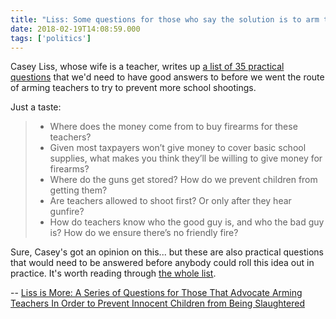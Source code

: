 ```yaml
---
title: "Liss: Some questions for those who say the solution is to arm teachers"
date: 2018-02-19T14:08:59.000
tags: ['politics']
---
```


Casey Liss, whose wife is a teacher, writes up [a list of 35 practical questions](https://www.caseyliss.com/2018/2/17/no-putting-more-guns-in-schools-is-not-a-good-idea-you-friggin-morons) that we'd need to have good answers to before we went the route of arming teachers to try to prevent more school shootings.

Just a taste:

> - Where does the money come from to buy firearms for these teachers?
> - Given most taxpayers won’t give money to cover basic school supplies, what makes you think they’ll be willing to give money for firearms?
> - Where do the guns get stored? How do we prevent children from getting them?
> - Are teachers allowed to shoot first? Or only after they hear gunfire?
> - How do teachers know who the good guy is, and who the bad guy is? How do we ensure there’s no friendly fire?

Sure, Casey's got an opinion on this... but these are also practical questions that would need to be answered before anybody could roll this idea out in practice. It's worth reading through [the whole list](https://www.caseyliss.com/2018/2/17/no-putting-more-guns-in-schools-is-not-a-good-idea-you-friggin-morons).

\-- [Liss is More: A Series of Questions for Those That Advocate Arming Teachers In Order to Prevent Innocent Children from Being Slaughtered](https://www.caseyliss.com/2018/2/17/no-putting-more-guns-in-schools-is-not-a-good-idea-you-friggin-morons)
